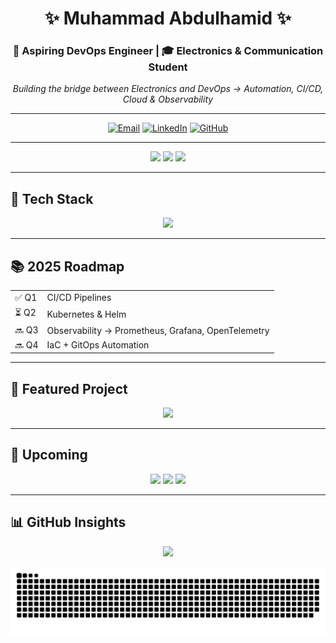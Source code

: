 <!-- Header -->
<h1 align="center">✨ Muhammad Abdulhamid ✨</h1>
<h3 align="center">🚀 Aspiring DevOps Engineer | 🎓 Electronics & Communication Student</h3>

<p align="center">
<i>Building the bridge between Electronics and DevOps → Automation, CI/CD, Cloud & Observability</i>
</p>

---

<!-- Social -->
<p align="center">
  <a href="mailto:muhammad.al.ajami.se@gmail.com"><img src="https://img.icons8.com/?size=512&id=13930&format=png" width="40" alt="Email"/></a>
  <a href="https://www.linkedin.com/in/muhammad-abdulhamid/"><img src="https://img.icons8.com/?size=512&id=13930&format=png" width="40" alt="LinkedIn"/></a>
  <a href="https://github.com/Muhammad-296"><img src="https://img.icons8.com/?size=512&id=12599&format=png" width="40" alt="GitHub"/></a>
</p>

---

<!-- Badges -->
<p align="center">
  <img src="https://img.shields.io/badge/🌐-DevOps%20Journey-blueviolet?style=for-the-badge"/>
  <img src="https://img.shields.io/badge/☁️-AWS%20%7C%20Azure-orange?style=for-the-badge"/>
  <img src="https://img.shields.io/badge/🐧-Linux%20Enthusiast-yellow?style=for-the-badge&logo=linux"/>
</p>

---

## 🔧 Tech Stack
<p align="center">
  <img src="https://skillicons.dev/icons?i=aws,azure,terraform,githubactions,jenkins,docker,kubernetes,python,linux,git&theme=light" height="50"/>
</p>

---

## 📚 2025 Roadmap
<table align="center">
<tr>
<td>✅ Q1</td><td>CI/CD Pipelines</td>
</tr>
<tr>
<td>⏳ Q2</td><td>Kubernetes & Helm</td>
</tr>
<tr>
<td>🔜 Q3</td><td>Observability → Prometheus, Grafana, OpenTelemetry</td>
</tr>
<tr>
<td>🔜 Q4</td><td>IaC + GitOps Automation</td>
</tr>
</table>

---

## 🚀 Featured Project
<p align="center">
  <a href="https://github.com/Muhammad-296/Flight-Reservation-App">
    <img src="https://github-readme-stats.vercel.app/api/pin/?username=Muhammad-296&repo=Flight-Reservation-App&theme=radical&hide_border=true" />
  </a>
</p>

---

## 🔮 Upcoming
<p align="center">
  <img src="https://img.shields.io/badge/⚡-CI%2FCD%20Pipeline-blue?style=for-the-badge&logo=githubactions"/>
  <img src="https://img.shields.io/badge/☸️-Kubernetes%20Monitoring-success?style=for-the-badge&logo=kubernetes"/>
  <img src="https://img.shields.io/badge/📊-Grafana%20%7C%20Prometheus-critical?style=for-the-badge&logo=grafana"/>
</p>

---

## 📊 GitHub Insights
<p align="center">
  <img src="https://github-readme-stats.vercel.app/api?username=Muhammad-296&show_icons=true&theme=radical&hide_border=true&count_private=true" height="160"/>
</p>

<p align="center">
  <img src="https://github.com/Platane/snk/raw/output/github-contribution-grid-snake.svg" alt="snake animation"/>
</p>
